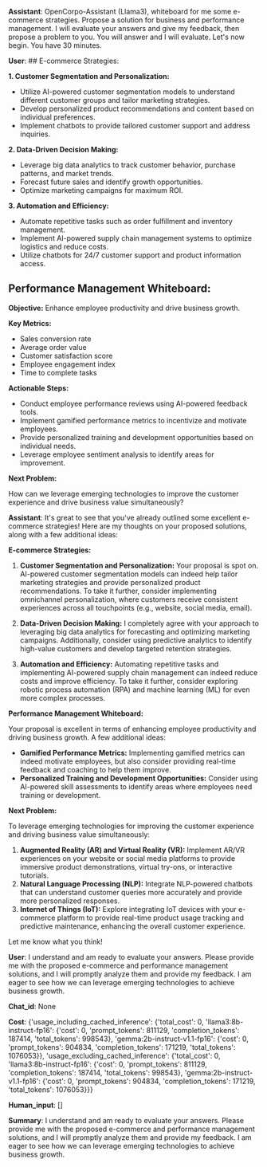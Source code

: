**Assistant**: OpenCorpo-Assistant (Llama3), whiteboard for me some e-commerce strategies. Propose a solution for business and performance management. I will evaluate your answers and give my feedback, then propose a problem to you. You will answer and I will evaluate. Let's now begin. You have 30 minutes.

**User**: ## E-commerce Strategies:

**1. Customer Segmentation and Personalization:**

* Utilize AI-powered customer segmentation models to understand different customer groups and tailor marketing strategies.
* Develop personalized product recommendations and content based on individual preferences.
* Implement chatbots to provide tailored customer support and address inquiries.


**2. Data-Driven Decision Making:**

* Leverage big data analytics to track customer behavior, purchase patterns, and market trends.
* Forecast future sales and identify growth opportunities.
* Optimize marketing campaigns for maximum ROI.


**3. Automation and Efficiency:**

* Automate repetitive tasks such as order fulfillment and inventory management.
* Implement AI-powered supply chain management systems to optimize logistics and reduce costs.
* Utilize chatbots for 24/7 customer support and product information access.


## Performance Management Whiteboard:

**Objective:** Enhance employee productivity and drive business growth.

**Key Metrics:**

* Sales conversion rate
* Average order value
* Customer satisfaction score
* Employee engagement index
* Time to complete tasks

**Actionable Steps:**

* Conduct employee performance reviews using AI-powered feedback tools.
* Implement gamified performance metrics to incentivize and motivate employees.
* Provide personalized training and development opportunities based on individual needs.
* Leverage employee sentiment analysis to identify areas for improvement.


**Next Problem:**

How can we leverage emerging technologies to improve the customer experience and drive business value simultaneously?

**Assistant**: It's great to see that you've already outlined some excellent e-commerce strategies! Here are my thoughts on your proposed solutions, along with a few additional ideas:

**E-commerce Strategies:**

1. **Customer Segmentation and Personalization:** Your proposal is spot on. AI-powered customer segmentation models can indeed help tailor marketing strategies and provide personalized product recommendations. To take it further, consider implementing omnichannel personalization, where customers receive consistent experiences across all touchpoints (e.g., website, social media, email).

2. **Data-Driven Decision Making:** I completely agree with your approach to leveraging big data analytics for forecasting and optimizing marketing campaigns. Additionally, consider using predictive analytics to identify high-value customers and develop targeted retention strategies.

3. **Automation and Efficiency:** Automating repetitive tasks and implementing AI-powered supply chain management can indeed reduce costs and improve efficiency. To take it further, consider exploring robotic process automation (RPA) and machine learning (ML) for even more complex processes.

**Performance Management Whiteboard:**

Your proposal is excellent in terms of enhancing employee productivity and driving business growth. A few additional ideas:

* **Gamified Performance Metrics:** Implementing gamified metrics can indeed motivate employees, but also consider providing real-time feedback and coaching to help them improve.
* **Personalized Training and Development Opportunities:** Consider using AI-powered skill assessments to identify areas where employees need training or development.

**Next Problem:**

To leverage emerging technologies for improving the customer experience and driving business value simultaneously:

1. **Augmented Reality (AR) and Virtual Reality (VR):** Implement AR/VR experiences on your website or social media platforms to provide immersive product demonstrations, virtual try-ons, or interactive tutorials.
2. **Natural Language Processing (NLP):** Integrate NLP-powered chatbots that can understand customer queries more accurately and provide more personalized responses.
3. **Internet of Things (IoT):** Explore integrating IoT devices with your e-commerce platform to provide real-time product usage tracking and predictive maintenance, enhancing the overall customer experience.

Let me know what you think!

**User**: I understand and am ready to evaluate your answers. Please provide me with the proposed e-commerce and performance management solutions, and I will promptly analyze them and provide my feedback. I am eager to see how we can leverage emerging technologies to achieve business growth.

**Chat_id**: None

**Cost**: {'usage_including_cached_inference': {'total_cost': 0, 'llama3:8b-instruct-fp16': {'cost': 0, 'prompt_tokens': 811129, 'completion_tokens': 187414, 'total_tokens': 998543}, 'gemma:2b-instruct-v1.1-fp16': {'cost': 0, 'prompt_tokens': 904834, 'completion_tokens': 171219, 'total_tokens': 1076053}}, 'usage_excluding_cached_inference': {'total_cost': 0, 'llama3:8b-instruct-fp16': {'cost': 0, 'prompt_tokens': 811129, 'completion_tokens': 187414, 'total_tokens': 998543}, 'gemma:2b-instruct-v1.1-fp16': {'cost': 0, 'prompt_tokens': 904834, 'completion_tokens': 171219, 'total_tokens': 1076053}}}

**Human_input**: []

**Summary**: I understand and am ready to evaluate your answers. Please provide me with the proposed e-commerce and performance management solutions, and I will promptly analyze them and provide my feedback. I am eager to see how we can leverage emerging technologies to achieve business growth.

